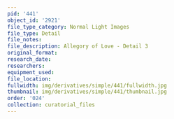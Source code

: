 ```yaml
---
pid: '441'
object_id: '2921'
file_type_category: Normal Light Images
file_type: Detail
file_notes:
file_description: Allegory of Love - Detail 3
original_format:
research_date:
researchers:
equipment_used:
file_location:
fullwidth: img/derivatives/simple/441/fullwidth.jpg
thumbnail: img/derivatives/simple/441/thumbnail.jpg
order: '024'
collection: curatorial_files
---
```

